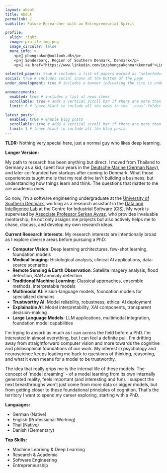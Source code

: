 ```yaml
---
layout: about
title: About
permalink: /
subtitle: Future Researcher with an Entrepreneurial Spirit

profile:
  align: right
  image: profile_img.png
  image_circular: false
  more_info: >
    <p>📧 phongsakon@outlook.dk</p>
    <p>📍 Sønderborg, Region of Southern Denmark, Denmark</p>
    <p>🔗 <a href="https://www.linkedin.com/in/phongsakonmarkkonrad">LinkedIn</a></p>

selected_papers: true # includes a list of papers marked as "selected={true}"
social: true # includes social icons at the bottom of the page
under_development: true # includes a banner indicating the site is under development

announcements:
  enabled: true # includes a list of news items
  scrollable: true # adds a vertical scroll bar if there are more than 3 news items
  limit: 6 # leave blank to include all the news in the `_news` folder

latest_posts:
  enabled: true # enable blog posts
  scrollable: true # adds a vertical scroll bar if there are more than 3 new posts items
  limit: 1 # leave blank to include all the blog posts
---
```


**TLDR:** Nothing very special here, just a normal guy who likes deep learning.

**Longer Version:**

My path to research has been anything but direct. I moved from Thailand to Germany as a kid, spent four years in the [Deutsche Marine (German Navy)](https://www.bundeswehr.de/en/organization/navy), and later co-founded two startups after coming to Denmark. What those experiences taught me is that my real drive isn't building a business, but understanding how things learn and think. The questions that matter to me are academic ones.

So now, I'm a software engineering undergraduate at the [University of Southern Denmark](https://www.sdu.dk/en), working as a research assistant in the [Data and Intelligence Lab](https://www.sdu.dk/en/forskning/cis/laboratories/data-and-intelligence-lab) at the Centre for Industrial Software (CIS). My work is supervised by [Associate Professor Serkan Ayvaz](https://scholar.google.com/citations?user=ihaclQQAAAAJ&hl=en), who provides invaluable mentorship; he not only assigns me projects but also actively helps me to chase, discuss, and develop my own research ideas.

**Current Research Interests:**
My research interests are intentionally broad as I explore diverse areas before pursuing a PhD:
- **Computer Vision**: Deep learning architectures, few-shot learning, foundation models
- **Medical Imaging**: Histological analysis, clinical AI applications, data-scarce scenarios
- **Remote Sensing & Earth Observation**: Satellite imagery analysis, flood detection, SAR anomaly detection
- **Traditional Machine Learning**: Classical approaches, ensemble methods, interpretable models
- **Multimodal AI**: Vision-language models, foundation models for specialized domains
- **Trustworthy AI**: Model reliability, robustness, ethical AI deployment
- **Explainable AI**: Model interpretability, XAI components, transparent decision-making
- **Large Language Models**: LLM applications, multimodal integration, foundation model capabilities

I'm trying to absorb as much as I can across the field before a PhD. I'm interested in almost everything, but I can feel a definite pull. I'm drifting away from straightforward computer vision and more towards the cognitive and philosophical foundations of our work. My interest in psychology and neuroscience keeps leading me back to questions of thinking, reasoning, and what it even means for a model to be trustworthy.

The idea that really grips me is the internal life of these models. The concept of 'model dreaming' - of a model learning from its own internally generated reality, feels important (and interesting and fun). I suspect the next breakthroughs won't just come from more data or bigger models, but from getting closer to these foundational principles of cognition. That's the territory I want to spend my career exploring, starting with a PhD.

**Languages:**
- German (Native)
- English (Professional Working)
- Thai (Native)
- Danish (Elementary)

**Top Skills:**
- Machine Learning & Deep Learning
- Research & Academia
- Software Engineering
- Entrepreneurship